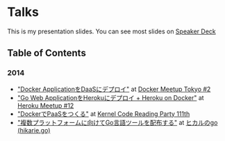 Talks
====

This is my presentation slides. You can see most slides on [Speaker Deck](https://speakerdeck.com/)

## Table of Contents

### 2014

- ["Docker ApplicationをDaaSにデプロイ"](https://speakerdeck.com/tcnksm/docker-applicationwodaasnidepuroi-number-dockerjp) at [Docker Meetup Tokyo #2](http://connpass.com/event/5640/)
- ["Go Web ApplicationをHerokuにデプロイ + Heroku on Docker"](https://speakerdeck.com/tcnksm/go-web-applicationwoherokunidepuroi-plus-heroku-on-docker-number-herokujp) at [Heroku Meetup #12](http://herokujp.doorkeeper.jp/events/10902)
- ["DockerでPaaSをつくる"](https://speakerdeck.com/tcnksm/dockerdepaaswotukuru-number-ylug-111) at [Kernel Code Reading Party 111th](http://kernel.doorkeeper.jp/events/10433)
- ["複数プラットフォームに向けてGo言語ツールを配布する"]() at [ヒカルのgo (hikarie.go)](http://connpass.com/event/6579/)
